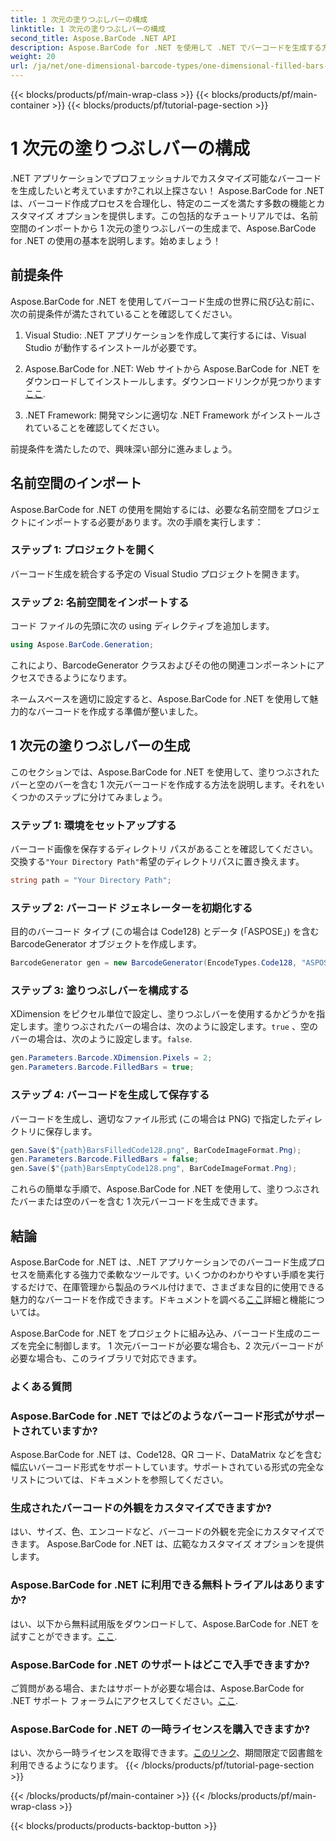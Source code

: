 ```yaml
---
title: 1 次元の塗りつぶしバーの構成
linktitle: 1 次元の塗りつぶしバーの構成
second_title: Aspose.BarCode .NET API
description: Aspose.BarCode for .NET を使用して .NET でバーコードを生成する方法を学びます。この包括的なチュートリアルでは、名前空間のインポートから 1 次元バーコードの作成までのすべてをカバーしています。
weight: 20
url: /ja/net/one-dimensional-barcode-types/one-dimensional-filled-bars-configuration/
---
```


{{< blocks/products/pf/main-wrap-class >}}
{{< blocks/products/pf/main-container >}}
{{< blocks/products/pf/tutorial-page-section >}}

# 1 次元の塗りつぶしバーの構成


.NET アプリケーションでプロフェッショナルでカスタマイズ可能なバーコードを生成したいと考えていますか?これ以上探さない！ Aspose.BarCode for .NET は、バーコード作成プロセスを合理化し、特定のニーズを満たす多数の機能とカスタマイズ オプションを提供します。この包括的なチュートリアルでは、名前空間のインポートから 1 次元の塗りつぶしバーの生成まで、Aspose.BarCode for .NET の使用の基本を説明します。始めましょう！

## 前提条件

Aspose.BarCode for .NET を使用してバーコード生成の世界に飛び込む前に、次の前提条件が満たされていることを確認してください。

1. Visual Studio: .NET アプリケーションを作成して実行するには、Visual Studio が動作するインストールが必要です。

2.  Aspose.BarCode for .NET: Web サイトから Aspose.BarCode for .NET をダウンロードしてインストールします。ダウンロードリンクが見つかります[ここ](https://releases.aspose.com/barcode/net/).

3. .NET Framework: 開発マシンに適切な .NET Framework がインストールされていることを確認してください。

前提条件を満たしたので、興味深い部分に進みましょう。

## 名前空間のインポート

Aspose.BarCode for .NET の使用を開始するには、必要な名前空間をプロジェクトにインポートする必要があります。次の手順を実行します：

### ステップ 1: プロジェクトを開く
   バーコード生成を統合する予定の Visual Studio プロジェクトを開きます。

### ステップ 2: 名前空間をインポートする
   コード ファイルの先頭に次の using ディレクティブを追加します。

   ```csharp
   using Aspose.BarCode.Generation;
   ```

   これにより、BarcodeGenerator クラスおよびその他の関連コンポーネントにアクセスできるようになります。

ネームスペースを適切に設定すると、Aspose.BarCode for .NET を使用して魅力的なバーコードを作成する準備が整いました。

## 1 次元の塗りつぶしバーの生成

このセクションでは、Aspose.BarCode for .NET を使用して、塗りつぶされたバーと空のバーを含む 1 次元バーコードを作成する方法を説明します。それをいくつかのステップに分けてみましょう。

### ステップ 1: 環境をセットアップする
   バーコード画像を保存するディレクトリ パスがあることを確認してください。交換する`"Your Directory Path"`希望のディレクトリパスに置き換えます。

   ```csharp
   string path = "Your Directory Path";
   ```

### ステップ 2: バーコード ジェネレーターを初期化する
   目的のバーコード タイプ (この場合は Code128) とデータ (「ASPOSE」) を含む BarcodeGenerator オブジェクトを作成します。

   ```csharp
   BarcodeGenerator gen = new BarcodeGenerator(EncodeTypes.Code128, "ASPOSE");
   ```

### ステップ 3: 塗りつぶしバーを構成する
   XDimension をピクセル単位で設定し、塗りつぶしバーを使用するかどうかを指定します。塗りつぶされたバーの場合は、次のように設定します。`true` 、空のバーの場合は、次のように設定します。`false`.

   ```csharp
   gen.Parameters.Barcode.XDimension.Pixels = 2;
   gen.Parameters.Barcode.FilledBars = true;
   ```

### ステップ 4: バーコードを生成して保存する
   バーコードを生成し、適切なファイル形式 (この場合は PNG) で指定したディレクトリに保存します。

   ```csharp
   gen.Save($"{path}BarsFilledCode128.png", BarCodeImageFormat.Png);
   gen.Parameters.Barcode.FilledBars = false;
   gen.Save($"{path}BarsEmptyCode128.png", BarCodeImageFormat.Png);
   ```

これらの簡単な手順で、Aspose.BarCode for .NET を使用して、塗りつぶされたバーまたは空のバーを含む 1 次元バーコードを生成できます。

## 結論

Aspose.BarCode for .NET は、.NET アプリケーションでのバーコード生成プロセスを簡素化する強力で柔軟なツールです。いくつかのわかりやすい手順を実行するだけで、在庫管理から製品のラベル付けまで、さまざまな目的に使用できる魅力的なバーコードを作成できます。ドキュメントを調べる[ここ](https://reference.aspose.com/barcode/net/)詳細と機能については。

Aspose.BarCode for .NET をプロジェクトに組み込み、バーコード生成のニーズを完全に制御します。 1 次元バーコードが必要な場合も、2 次元バーコードが必要な場合も、このライブラリで対応できます。

### よくある質問

### Aspose.BarCode for .NET ではどのようなバーコード形式がサポートされていますか?
Aspose.BarCode for .NET は、Code128、QR コード、DataMatrix などを含む幅広いバーコード形式をサポートしています。サポートされている形式の完全なリストについては、ドキュメントを参照してください。

### 生成されたバーコードの外観をカスタマイズできますか?
はい、サイズ、色、エンコードなど、バーコードの外観を完全にカスタマイズできます。 Aspose.BarCode for .NET は、広範なカスタマイズ オプションを提供します。

### Aspose.BarCode for .NET に利用できる無料トライアルはありますか?
はい、以下から無料試用版をダウンロードして、Aspose.BarCode for .NET を試すことができます。[ここ](https://releases.aspose.com/).

### Aspose.BarCode for .NET のサポートはどこで入手できますか?
ご質問がある場合、またはサポートが必要な場合は、Aspose.BarCode for .NET サポート フォーラムにアクセスしてください。[ここ](https://forum.aspose.com/c/barcode/13).

### Aspose.BarCode for .NET の一時ライセンスを購入できますか?
はい、次から一時ライセンスを取得できます。[このリンク](https://purchase.aspose.com/temporary-license/)、期間限定で図書館を利用できるようになります。
{{< /blocks/products/pf/tutorial-page-section >}}

{{< /blocks/products/pf/main-container >}}
{{< /blocks/products/pf/main-wrap-class >}}

{{< blocks/products/products-backtop-button >}}

